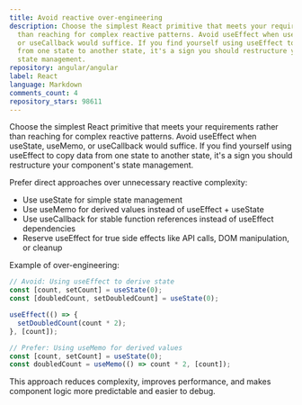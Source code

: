 ```yaml
---
title: Avoid reactive over-engineering
description: Choose the simplest React primitive that meets your requirements rather
  than reaching for complex reactive patterns. Avoid useEffect when useState, useMemo,
  or useCallback would suffice. If you find yourself using useEffect to copy data
  from one state to another state, it's a sign you should restructure your component's
  state management.
repository: angular/angular
label: React
language: Markdown
comments_count: 4
repository_stars: 98611
---
```


Choose the simplest React primitive that meets your requirements rather than reaching for complex reactive patterns. Avoid useEffect when useState, useMemo, or useCallback would suffice. If you find yourself using useEffect to copy data from one state to another state, it's a sign you should restructure your component's state management.

Prefer direct approaches over unnecessary reactive complexity:
- Use useState for simple state management
- Use useMemo for derived values instead of useEffect + useState
- Use useCallback for stable function references instead of useEffect dependencies
- Reserve useEffect for true side effects like API calls, DOM manipulation, or cleanup

Example of over-engineering:
```jsx
// Avoid: Using useEffect to derive state
const [count, setCount] = useState(0);
const [doubledCount, setDoubledCount] = useState(0);

useEffect(() => {
  setDoubledCount(count * 2);
}, [count]);

// Prefer: Using useMemo for derived values
const [count, setCount] = useState(0);
const doubledCount = useMemo(() => count * 2, [count]);
```

This approach reduces complexity, improves performance, and makes component logic more predictable and easier to debug.